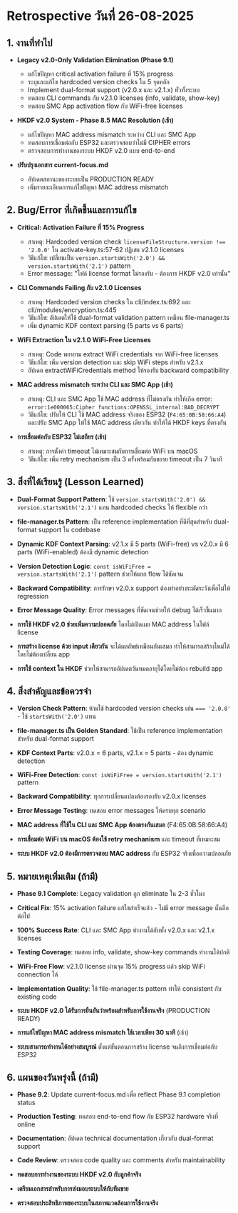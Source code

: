 # Retrospective วันที่ 26-08-2025

## 1. งานที่ทำไป

- **Legacy v2.0-Only Validation Elimination (Phase 9.1)**
  - แก้ไขปัญหา critical activation failure ที่ 15% progress
  - ระบุและแก้ไข hardcoded version checks ใน 5 จุดหลัก
  - Implement dual-format support (v2.0.x และ v2.1.x) ทั่วทั้งระบบ
  - ทดสอบ CLI commands กับ v2.1.0 licenses (info, validate, show-key)
  - ทดสอบ SMC App activation flow กับ WiFi-free licenses

- **HKDF v2.0 System - Phase 8.5 MAC Resolution (เช้า)**
  - แก้ไขปัญหา MAC address mismatch ระหว่าง CLI และ SMC App
  - ทดสอบการเชื่อมต่อกับ ESP32 และตรวจสอบว่าไม่มี CIPHER errors
  - ตรวจสอบการทำงานของระบบ HKDF v2.0 แบบ end-to-end

- **ปรับปรุงเอกสาร current-focus.md**
  - อัปเดตสถานะของระบบเป็น PRODUCTION READY
  - เพิ่มรายละเอียดการแก้ไขปัญหา MAC address mismatch

## 2. Bug/Error ที่เกิดขึ้นและการแก้ไข

- **Critical: Activation Failure ที่ 15% Progress**
  - สาเหตุ: Hardcoded version check `licenseFileStructure.version !== '2.0.0'` ใน activate-key.ts:57-62 ปฏิเสธ v2.1.0 licenses
  - วิธีแก้ไข: เปลี่ยนเป็น `version.startsWith('2.0') && version.startsWith('2.1')` pattern
  - Error message: "ไฟล์ license format ไม่รองรับ - ต้องการ HKDF v2.0 เท่านั้น"

- **CLI Commands Failing กับ v2.1.0 Licenses**
  - สาเหตุ: Hardcoded version checks ใน cli/index.ts:692 และ cli/modules/encryption.ts:445
  - วิธีแก้ไข: อัปเดตให้ใช้ dual-format validation pattern เหมือน file-manager.ts
  - เพิ่ม dynamic KDF context parsing (5 parts vs 6 parts)

- **WiFi Extraction ใน v2.1.0 WiFi-Free Licenses**
  - สาเหตุ: Code พยายาม extract WiFi credentials จาก WiFi-free licenses
  - วิธีแก้ไข: เพิ่ม version detection และ skip WiFi steps สำหรับ v2.1.x
  - อัปเดต extractWiFiCredentials method ให้รองรับ backward compatibility

- **MAC address mismatch ระหว่าง CLI และ SMC App (เช้า)**
  - สาเหตุ: CLI และ SMC App ใช้ MAC address ที่ไม่ตรงกัน ทำให้เกิด error: `error:1e000065:Cipher functions:OPENSSL_internal:BAD_DECRYPT`
  - วิธีแก้ไข: ปรับให้ CLI ใช้ MAC address จริงของ ESP32 (`F4:65:0B:58:66:A4`) และปรับ SMC App ให้ใช้ MAC address เดียวกัน ทำให้ได้ HKDF keys ที่ตรงกัน

- **การเชื่อมต่อกับ ESP32 ไม่เสถียร (เช้า)**
  - สาเหตุ: การตั้งค่า timeout ไม่เหมาะสมกับการเชื่อมต่อ WiFi บน macOS
  - วิธีแก้ไข: เพิ่ม retry mechanism เป็น 3 ครั้งพร้อมกับขยาย timeout เป็น 7 วินาที

## 3. สิ่งที่ได้เรียนรู้ (Lesson Learned)

- **Dual-Format Support Pattern**: ใช้ `version.startsWith('2.0') && version.startsWith('2.1')` แทน hardcoded checks ให้ flexible กว่า
- **file-manager.ts Pattern**: เป็น reference implementation ที่ดีที่สุดสำหรับ dual-format support ใน codebase
- **Dynamic KDF Context Parsing**: v2.1.x มี 5 parts (WiFi-free) vs v2.0.x มี 6 parts (WiFi-enabled) ต้องมี dynamic detection
- **Version Detection Logic**: `const isWiFiFree = version.startsWith('2.1')` pattern ช่วยให้แยก flow ได้ชัดเจน
- **Backward Compatibility**: การรักษา v2.0.x support ต้องทำอย่างระมัดระวังเพื่อไม่ให้ regression
- **Error Message Quality**: Error messages ที่ชัดเจนช่วยให้ debug ได้เร็วขึ้นมาก

- **การใช้ HKDF v2.0 ช่วยเพิ่มความปลอดภัย** โดยไม่เปิดเผย MAC address ในไฟล์ license
- **การสร้าง license ด้วย input เดียวกัน** จะได้ผลลัพธ์เหมือนกันเสมอ ทำให้สามารถสร้างใหม่ได้โดยไม่ต้องเปลี่ยน app
- **การใช้ context ใน HKDF** ช่วยให้สามารถอัปเดตวันหมดอายุได้โดยไม่ต้อง rebuild app

## 4. สิ่งสำคัญและข้อควรจำ

- **Version Check Pattern**: ห้ามใช้ hardcoded version checks เช่น `=== '2.0.0'` - ใช้ `startsWith('2.0')` แทน
- **file-manager.ts เป็น Golden Standard**: ใช้เป็น reference implementation สำหรับ dual-format support
- **KDF Context Parts**: v2.0.x = 6 parts, v2.1.x = 5 parts - ต้อง dynamic detection
- **WiFi-Free Detection**: `const isWiFiFree = version.startsWith('2.1')` pattern
- **Backward Compatibility**: ทุกการเปลี่ยนแปลงต้องรองรับ v2.0.x licenses
- **Error Message Testing**: ทดสอบ error messages ให้ครบทุก scenario

- **MAC address ที่ใช้ใน CLI และ SMC App ต้องตรงกันเสมอ** (F4:65:0B:58:66:A4)
- **การเชื่อมต่อ WiFi บน macOS ต้องใช้ retry mechanism** และ timeout ที่เหมาะสม
- **ระบบ HKDF v2.0 ต้องมีการตรวจสอบ MAC address** กับ ESP32 จริงเพื่อความปลอดภัย

## 5. หมายเหตุเพิ่มเติม (ถ้ามี)

- **Phase 9.1 Complete**: Legacy validation ถูก eliminate ใน 2-3 ชั่วโมง
- **Critical Fix**: 15% activation failure แก้ไขสำเร็จแล้ว - ไม่มี error message นั้นอีกต่อไป
- **100% Success Rate**: CLI และ SMC App ทำงานได้กับทั้ง v2.0.x และ v2.1.x licenses
- **Testing Coverage**: ทดสอบ info, validate, show-key commands ทำงานได้ปกติ
- **WiFi-Free Flow**: v2.1.0 license ผ่านจุด 15% progress แล้ว skip WiFi connection ได้
- **Implementation Quality**: ใช้ file-manager.ts pattern ทำให้ consistent กับ existing code

- **ระบบ HKDF v2.0 ได้รับการยืนยันว่าพร้อมสำหรับการใช้งานจริง** (PRODUCTION READY)
- **การแก้ไขปัญหา MAC address mismatch ใช้เวลาเพียง 30 นาที** (เช้า)
- **ระบบสามารถทำงานได้อย่างสมบูรณ์** ตั้งแต่ขั้นตอนการสร้าง license จนถึงการเชื่อมต่อกับ ESP32

## 6. แผนของวันพรุ่งนี้ (ถ้ามี)

- **Phase 9.2**: Update current-focus.md เพื่อ reflect Phase 9.1 completion status
- **Production Testing**: ทดสอบ end-to-end flow กับ ESP32 hardware จริงที่ online
- **Documentation**: อัปเดต technical documentation เกี่ยวกับ dual-format support
- **Code Review**: ตรวจสอบ code quality และ comments สำหรับ maintainability

- **ทดสอบการทำงานของระบบ HKDF v2.0 กับลูกค้าจริง**
- **เตรียมเอกสารสำหรับการส่งมอบระบบให้กับทีมขาย**
- **ตรวจสอบประสิทธิภาพของระบบในสภาพแวดล้อมการใช้งานจริง**